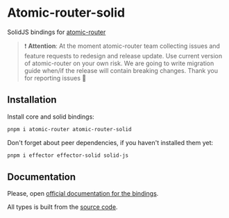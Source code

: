 # Atomic-router-solid

SolidJS bindings for [atomic-router](https://github.com/atomic-router/atomic-router)

> ❗️ **Attention**: At the moment atomic-router team collecting issues and feature requests to redesign and release update. Use current version of atomic-router on your own risk. We are going to write migration guide when/if the release will contain breaking changes. Thank you for reporting issues 🧡

## Installation

Install core and solid bindings:

```bash
pnpm i atomic-router atomic-router-solid
```

Don't forget about peer dependencies, if you haven't installed them yet:

```bash
pnpm i effector effector-solid solid-js
```

## Documentation

Please, open [official documentation for the bindings](https://atomic-router.github.io/solidjs/installation.html).

All types is built from the [source code](https://github.com/atomic-router/solid/tree/main/src).
